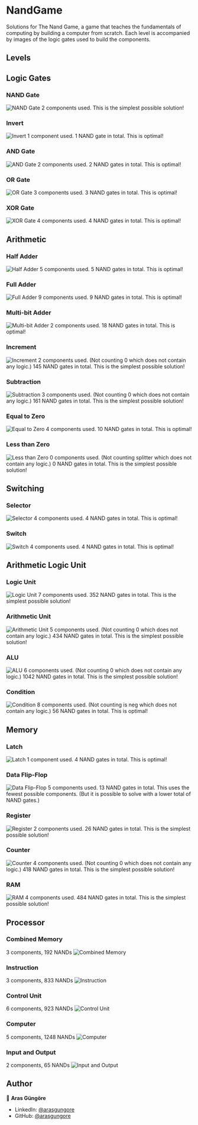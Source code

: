 # NandGame

Solutions for The Nand Game, a game that teaches the fundamentals of computing by building a computer from scratch. Each level is accompanied by images of the logic gates used to build the components.



## Levels

## Logic Gates

### NAND Gate
![NAND Gate](logic_gates/nand.png)
2 components used. This is the simplest possible solution!

### Invert
![Invert](logic_gates/invert.png)
1 component used. 1 NAND gate in total. This is optimal!

### AND Gate
![AND Gate](logic_gates/and.png)
2 components used. 2 NAND gates in total. This is optimal!

### OR Gate
![OR Gate](logic_gates/or.png)
3 components used. 3 NAND gates in total. This is optimal!

### XOR Gate
![XOR Gate](logic_gates/xor.png)
4 components used. 4 NAND gates in total. This is optimal!


## Arithmetic

### Half Adder
![Half Adder](arithmetic/half_adder.png)
5 components used. 5 NAND gates in total. This is optimal!

### Full Adder
![Full Adder](arithmetic/full_adder.png)
9 components used. 9 NAND gates in total. This is optimal!

### Multi-bit Adder
![Multi-bit Adder](arithmetic/multibit_adder.png)
2 components used. 18 NAND gates in total. This is optimal!

### Increment
![Increment](arithmetic/increment.png)
2 components used. (Not counting 0 which does not contain any logic.) 145 NAND gates in total. This is the simplest possible solution!

### Subtraction
![Subtraction](arithmetic/subtraction.png)
3 components used. (Not counting 0 which does not contain any logic.) 161 NAND gates in total. This is the simplest possible solution!

### Equal to Zero
![Equal to Zero](arithmetic/equal_to_zero.png)
4 components used. 10 NAND gates in total. This is optimal!

### Less than Zero
![Less than Zero](arithmetic/less_than_zero.png)
0 components used. (Not counting splitter which does not contain any logic.) 0 NAND gates in total. This is the simplest possible solution!


## Switching

### Selector
![Selector](switching/selector.png)
4 components used. 4 NAND gates in total. This is optimal!

### Switch
![Switch](switching/switch.png)
4 components used. 4 NAND gates in total. This is optimal!


## Arithmetic Logic Unit

### Logic Unit
![Logic Unit](alu/logic_unit.png)
7 components used. 352 NAND gates in total. This is the simplest possible solution!

### Arithmetic Unit
![Arithmetic Unit](alu/arithmetic_unit.png)
5 components used. (Not counting 0 which does not contain any logic.) 434 NAND gates in total. This is the simplest possible solution!

### ALU
![ALU](alu/alu.png)
6 components used. (Not counting 0 which does not contain any logic.) 1042 NAND gates in total. This is the simplest possible solution!

### Condition
![Condition](alu/condition.png)
8 components used. (Not counting is neg which does not contain any logic.) 56 NAND gates in total. This is optimal!


## Memory

### Latch
![Latch](memory/latch.png)
1 component used. 4 NAND gates in total. This is optimal!

### Data Flip-Flop
![Data Flip-Flop](memory/data_flipflop.png)
5 components used. 13 NAND gates in total. This uses the fewest possible components. (But it is possible to solve with a lower total of NAND gates.)

### Register
![Register](memory/register.png)
2 components used. 26 NAND gates in total. This is the simplest possible solution!

### Counter
![Counter](memory/counter.png)
4 components used. (Not counting 0 which does not contain any logic.) 418 NAND gates in total. This is the simplest possible solution!

### RAM
![RAM](memory/ram.png)
4 components used. 484 NAND gates in total. This is the simplest possible solution!


## Processor

### Combined Memory
3 components, 192 NANDs
![Combined Memory](processor/combined_memory.png)

### Instruction
3 components, 833 NANDs
![Instruction](processor/instruction.png)

### Control Unit
6 components, 923 NANDs
![Control Unit](processor/control_unit.png)

### Computer
5 components, 1248 NANDs
![Computer](processor/computer.png)

### Input and Output
2 components, 65 NANDs
![Input and Output](processor/input_output.png)



## Author

👤 **Aras Güngöre**

- LinkedIn: [@arasgungore](https://www.linkedin.com/in/arasgungore)
- GitHub: [@arasgungore](https://github.com/arasgungore)

